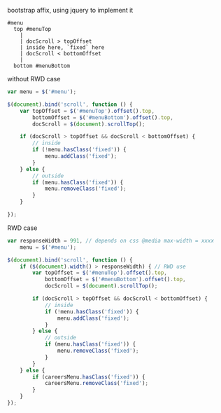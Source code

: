 bootstrap affix, using jquery to implement it

    #menu
      top #menuTop
        |
        | docScroll > topOffset
        | inside here, `fixed` here
        | docScroll < bottomOffset
        |
      bottom #menuBottom

without RWD case
```javascript
var menu = $('#menu');

$(document).bind('scroll', function () {
    var topOffset = $('#menuTop').offset().top,
        bottomOffset = $('#menuBottom').offset().top,
        docScroll = $(document).scrollTop();

    if (docScroll > topOffset && docScroll < bottomOffset) {
        // inside
        if (!menu.hasClass('fixed')) {
            menu.addClass('fixed');
        }
    } else {
        // outside
        if (menu.hasClass('fixed')) {
            menu.removeClass('fixed');
        }
    }

});
```

RWD case
```javascript
var responseWidth = 991, // depends on css @media max-width = xxxx
    menu = $('#menu');

$(document).bind('scroll', function () {
    if ($(document).width() > responseWidth) { // RWD use
        var topOffset = $('#menuTop').offset().top,
            bottomOffset = $('#menuBottom').offset().top,
            docScroll = $(document).scrollTop();

        if (docScroll > topOffset && docScroll < bottomOffset) {
            // inside
            if (!menu.hasClass('fixed')) {
                menu.addClass('fixed');
            }
        } else {
            // outside
            if (menu.hasClass('fixed')) {
                menu.removeClass('fixed');
            }
        }
    } else {
        if (careersMenu.hasClass('fixed')) {
            careersMenu.removeClass('fixed');
        }
    }
});
```
